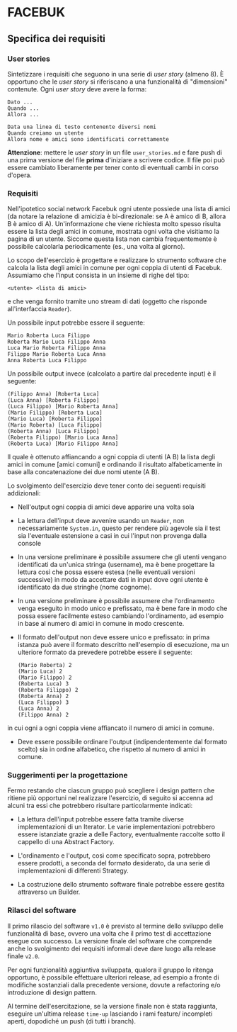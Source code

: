 # FACEBUK


## Specifica dei requisiti

### User stories

Sintetizzare i requisiti che seguono in una serie di *user story* (almeno 8). 
È opportuno che le *user story* si riferiscano a una funzionalità di "dimensioni" contenute. 
Ogni *user story* deve avere la forma:

```text
Dato ...
Quando ...
Allora ...
```

```text
Data una linea di testo contenente diversi nomi
Quando creiamo un utente
Allora nome e amici sono identificati correttamente
```

**Attenzione**: mettere le *user story* in un file `user_stories.md` e fare push di una prima versione del file **prima** d'iniziare a scrivere codice.
Il file poi può essere cambiato liberamente per tener conto di eventuali cambi in corso d'opera.

### Requisiti

Nell'ipotetico social network Facebuk ogni utente possiede una lista di amici (da notare la relazione di amicizia è bi-direzionale: se A è amico di B, allora B è amico di A).
Un'informazione che viene richiesta molto spesso risulta essere la lista degli amici in comune, mostrata ogni volta che visitiamo la pagina di un utente.
Siccome questa lista non cambia frequentemente è possibile calcolarla periodicamente (es., una volta al giorno).

Lo scopo dell'esercizio è progettare e realizzare lo strumento software che calcola la lista degli amici in comune per ogni coppia di utenti di Facebuk.
Assumiamo che l'input consista in un insieme di righe del tipo:

    <utente> <lista di amici>

e che venga fornito tramite uno stream di dati (oggetto che risponde all'interfaccia `Reader`).

Un possibile input potrebbe essere il seguente:

    Mario Roberta Luca Filippo
    Roberta Mario Luca Filippo Anna
    Luca Mario Roberta Filippo Anna
    Filippo Mario Roberta Luca Anna
    Anna Roberta Luca Filippo

Un possibile output invece (calcolato a partire dal precedente input) è il seguente:

    (Filippo Anna) [Roberta Luca]
    (Luca Anna) [Roberta Filippo]
    (Luca Filippo) [Mario Roberta Anna]
    (Mario Filippo) [Roberta Luca]
    (Mario Luca) [Roberta Filippo]
    (Mario Roberta) [Luca Filippo]
    (Roberta Anna) [Luca Filippo]
    (Roberta Filippo) [Mario Luca Anna]
    (Roberta Luca) [Mario Filippo Anna]


Il quale è ottenuto affiancando a ogni coppia di utenti (A B) la lista degli amici in comune [amici comuni] e ordinando il risultato alfabeticamente in base alla concatenazione dei due nomi utente (A B).

Lo svolgimento dell'esercizio deve tener conto dei seguenti requisiti addizionali:

- Nell'output ogni coppia di amici deve apparire una volta sola

- La lettura dell'input deve avvenire usando un `Reader`, non necessariamente `System.in`, questo per rendere più agevole sia il test sia l'eventuale estensione a casi in cui l'input non provenga dalla console

- In una versione preliminare è possibile assumere che gli utenti vengano identificati da un'unica stringa (username), ma è bene progettare la lettura così che possa essere estesa (nelle eventuali versioni successive) in modo da accettare dati in input dove ogni utente è identificato da due stringhe (nome cognome).

- In una versione preliminare è possibile assumere che l'ordinamento venga eseguito in modo unico e prefissato, ma è bene fare in modo che possa essere facilmente esteso cambiando l'ordinamento, ad esempio in base al numero di amici in comune in modo crescente.

- Il formato dell'output non deve essere unico e prefissato: in prima istanza può avere il formato descritto nell'esempio di esecuzione, ma un ulteriore formato da prevedere potrebbe essere il seguente:

      (Mario Roberta) 2
      (Mario Luca) 2
      (Mario Filippo) 2
      (Roberta Luca) 3
      (Roberta Filippo) 2
      (Roberta Anna) 2
      (Luca Filippo) 3
      (Luca Anna) 2
      (Filippo Anna) 2

in cui ogni a ogni coppia viene affiancato il numero di amici in comune.

- Deve essere possibile ordinare l'output (indipendentemente dal formato scelto) sia in ordine alfabetico, che rispetto al numero di amici in comune.

### Suggerimenti per la progettazione

Fermo restando che ciascun gruppo può scegliere i design pattern che ritiene più opportuni nel realizzare l'esercizio, di seguito si accenna ad alcuni tra essi che potrebbero risultare particolarmente indicati:

- La lettura dell'input potrebbe essere fatta tramite diverse implementazioni di un Iterator. Le varie implementazioni potrebbero essere istanziate grazie a delle Factory, eventualmente raccolte sotto il cappello di una Abstract Factory.

- L'ordinamento e l'output, così come specificato sopra, potrebbero essere prodotti, a seconda del formato desiderato, da una serie di implementazioni di differenti Strategy.

- La costruzione dello strumento software finale potrebbe essere gestita attraverso un Builder.

### Rilasci del software
Il primo rilascio del software `v1.0` è previsto al termine dello sviluppo delle funzionalità di base, ovvero una volta che il primo test di accettazione esegue con successo. La versione finale del software che comprende anche lo svolgimento dei requisiti informali deve dare luogo alla release finale `v2.0`.

Per ogni funzionalità aggiuntiva sviluppata, qualora il gruppo lo ritenga opportuno, è possibile effettuare ulteriori release, ad esempio a fronte di modifiche sostanziali dalla precedente versione, dovute a refactoring e/o introduzione di design pattern.

Al termine dell'esercitazione, se la versione finale non è stata raggiunta, eseguire un'ultima release `time-up` lasciando i rami feature/ incompleti aperti, dopodiché un push (di tutti i branch).


